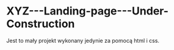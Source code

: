 ﻿# XYZ---Landing-page---Under-Construction 

Jest to mały projekt wykonany jedynie za pomocą html i css.
